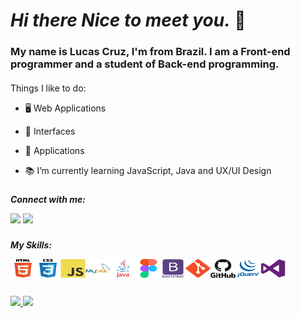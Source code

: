 # *Hi there Nice to meet you.* 👋

### My name is Lucas Cruz, I'm from Brazil. I am a Front-end programmer and a student of Back-end programming.
####

Things I like to do:

-   🖥  Web Applications
-   🎨  Interfaces
-   📱  Applications

- 📚 I’m currently learning JavaScript, Java and UX/UI Design

###





### 
***Connect with me:***

  <a href="https://www.linkedin.com/in/lucasv-cruz/" target="_blank"><img src="https://img.shields.io/badge/-LinkedIn-%230077B5?style=for-the-badge&logo=linkedin&logoColor=white" target="_blank"></a> 
  <a href = "lucasvcruz.dev@gmail.com"><img src="https://img.shields.io/badge/-Gmail-%23333?style=for-the-badge&logo=gmail&logoColor=red" target="_blank"></a>

###
***My Skills:***

<img bgcolor="red" align="center" height="30" width="40" src="https://raw.githubusercontent.com/devicons/devicon/master/icons/html5/html5-original-wordmark.svg"></img><img align="center" height="30" width="40" src="https://raw.githubusercontent.com/devicons/devicon/master/icons/css3/css3-original-wordmark.svg"></img><img align="center" height="30" width="40" src="https://raw.githubusercontent.com/devicons/devicon/master/icons/javascript/javascript-original.svg"></img><img align="center" height="30" width="40" src="https://raw.githubusercontent.com/devicons/devicon/master/icons/mysql/mysql-original-wordmark.svg"></img><img align="center" height="30" width="40" src="https://raw.githubusercontent.com/devicons/devicon/master/icons/java/java-original-wordmark.svg"></img><img align="center" height="30" width="40" src="https://raw.githubusercontent.com/devicons/devicon/master/icons/figma/figma-original.svg"></img><img align="center" height="30" width="40" src="https://raw.githubusercontent.com/devicons/devicon/master/icons/bootstrap/bootstrap-plain-wordmark.svg"></img><img align="center" height="30" width="40" src="https://raw.githubusercontent.com/devicons/devicon/master/icons/git/git-original.svg"></img><img align="center" height="30" width="40" src="https://raw.githubusercontent.com/devicons/devicon/master/icons/github/github-original-wordmark.svg"></img><img align="center" height="30" width="40" src="https://raw.githubusercontent.com/devicons/devicon/master/icons/jquery/jquery-plain-wordmark.svg"></img><img align="center" height="30" width="40" src="https://raw.githubusercontent.com/devicons/devicon/master/icons/visualstudio/visualstudio-plain.svg"></img>
##
<div ">
  <a href="https://github.com/LucasViniciusC">
  <img height="180em" src="https://github-readme-stats.vercel.app/api?username=LucasViniciusC&show_icons=true&theme=jolly&include_all_commits=true&count_private=true"/>
  <img height="180em" src="https://github-readme-stats.vercel.app/api/top-langs/?username=LucasViniciusC&layout=compact&langs_count=7&theme=jolly"/>
</div>
